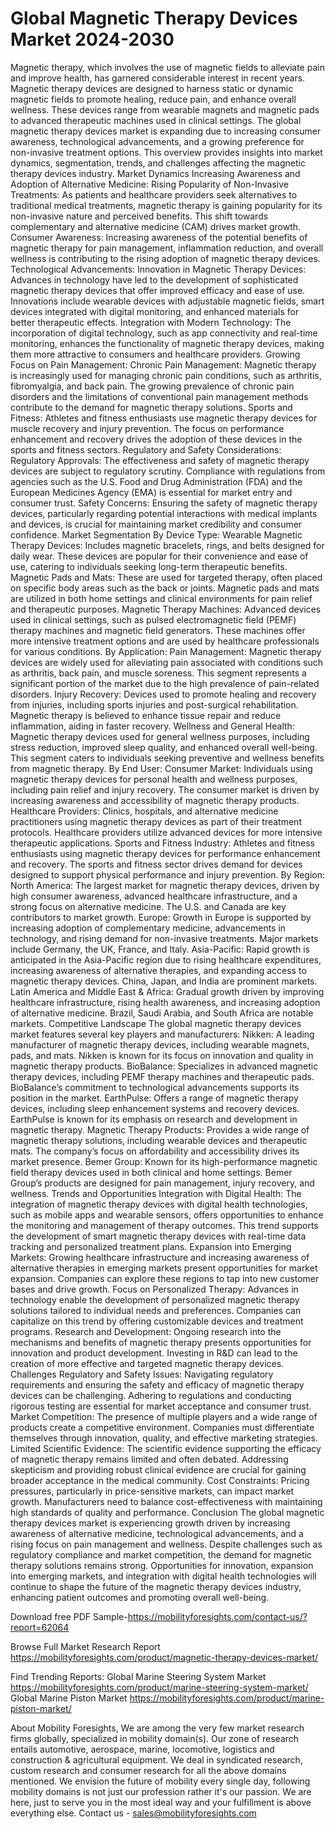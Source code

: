 # Global Magnetic Therapy Devices Market 2024-2030
Magnetic therapy, which involves the use of magnetic fields to alleviate pain and improve health, has garnered considerable interest in recent years. Magnetic therapy devices are designed to harness static or dynamic magnetic fields to promote healing, reduce pain, and enhance overall wellness. These devices range from wearable magnets and magnetic pads to advanced therapeutic machines used in clinical settings. The global magnetic therapy devices market is expanding due to increasing consumer awareness, technological advancements, and a growing preference for non-invasive treatment options. This overview provides insights into market dynamics, segmentation, trends, and challenges affecting the magnetic therapy devices industry.
Market Dynamics
Increasing Awareness and Adoption of Alternative Medicine:
Rising Popularity of Non-Invasive Treatments: As patients and healthcare providers seek alternatives to traditional medical treatments, magnetic therapy is gaining popularity for its non-invasive nature and perceived benefits. This shift towards complementary and alternative medicine (CAM) drives market growth.
Consumer Awareness: Increasing awareness of the potential benefits of magnetic therapy for pain management, inflammation reduction, and overall wellness is contributing to the rising adoption of magnetic therapy devices.
Technological Advancements:
Innovation in Magnetic Therapy Devices: Advances in technology have led to the development of sophisticated magnetic therapy devices that offer improved efficacy and ease of use. Innovations include wearable devices with adjustable magnetic fields, smart devices integrated with digital monitoring, and enhanced materials for better therapeutic effects.
Integration with Modern Technology: The incorporation of digital technology, such as app connectivity and real-time monitoring, enhances the functionality of magnetic therapy devices, making them more attractive to consumers and healthcare providers.
Growing Focus on Pain Management:
Chronic Pain Management: Magnetic therapy is increasingly used for managing chronic pain conditions, such as arthritis, fibromyalgia, and back pain. The growing prevalence of chronic pain disorders and the limitations of conventional pain management methods contribute to the demand for magnetic therapy solutions.
Sports and Fitness: Athletes and fitness enthusiasts use magnetic therapy devices for muscle recovery and injury prevention. The focus on performance enhancement and recovery drives the adoption of these devices in the sports and fitness sectors.
Regulatory and Safety Considerations:
Regulatory Approvals: The effectiveness and safety of magnetic therapy devices are subject to regulatory scrutiny. Compliance with regulations from agencies such as the U.S. Food and Drug Administration (FDA) and the European Medicines Agency (EMA) is essential for market entry and consumer trust.
Safety Concerns: Ensuring the safety of magnetic therapy devices, particularly regarding potential interactions with medical implants and devices, is crucial for maintaining market credibility and consumer confidence.
Market Segmentation
By Device Type:
Wearable Magnetic Therapy Devices: Includes magnetic bracelets, rings, and belts designed for daily wear. These devices are popular for their convenience and ease of use, catering to individuals seeking long-term therapeutic benefits.
Magnetic Pads and Mats: These are used for targeted therapy, often placed on specific body areas such as the back or joints. Magnetic pads and mats are utilized in both home settings and clinical environments for pain relief and therapeutic purposes.
Magnetic Therapy Machines: Advanced devices used in clinical settings, such as pulsed electromagnetic field (PEMF) therapy machines and magnetic field generators. These machines offer more intensive treatment options and are used by healthcare professionals for various conditions.
By Application:
Pain Management: Magnetic therapy devices are widely used for alleviating pain associated with conditions such as arthritis, back pain, and muscle soreness. This segment represents a significant portion of the market due to the high prevalence of pain-related disorders.
Injury Recovery: Devices used to promote healing and recovery from injuries, including sports injuries and post-surgical rehabilitation. Magnetic therapy is believed to enhance tissue repair and reduce inflammation, aiding in faster recovery.
Wellness and General Health: Magnetic therapy devices used for general wellness purposes, including stress reduction, improved sleep quality, and enhanced overall well-being. This segment caters to individuals seeking preventive and wellness benefits from magnetic therapy.
By End User:
Consumer Market: Individuals using magnetic therapy devices for personal health and wellness purposes, including pain relief and injury recovery. The consumer market is driven by increasing awareness and accessibility of magnetic therapy products.
Healthcare Providers: Clinics, hospitals, and alternative medicine practitioners using magnetic therapy devices as part of their treatment protocols. Healthcare providers utilize advanced devices for more intensive therapeutic applications.
Sports and Fitness Industry: Athletes and fitness enthusiasts using magnetic therapy devices for performance enhancement and recovery. The sports and fitness sector drives demand for devices designed to support physical performance and injury prevention.
By Region:
North America: The largest market for magnetic therapy devices, driven by high consumer awareness, advanced healthcare infrastructure, and a strong focus on alternative medicine. The U.S. and Canada are key contributors to market growth.
Europe: Growth in Europe is supported by increasing adoption of complementary medicine, advancements in technology, and rising demand for non-invasive treatments. Major markets include Germany, the UK, France, and Italy.
Asia-Pacific: Rapid growth is anticipated in the Asia-Pacific region due to rising healthcare expenditures, increasing awareness of alternative therapies, and expanding access to magnetic therapy devices. China, Japan, and India are prominent markets.
Latin America and Middle East & Africa: Gradual growth driven by improving healthcare infrastructure, rising health awareness, and increasing adoption of alternative medicine. Brazil, Saudi Arabia, and South Africa are notable markets.
Competitive Landscape
The global magnetic therapy devices market features several key players and manufacturers:
Nikken: A leading manufacturer of magnetic therapy devices, including wearable magnets, pads, and mats. Nikken is known for its focus on innovation and quality in magnetic therapy products.
BioBalance: Specializes in advanced magnetic therapy devices, including PEMF therapy machines and therapeutic pads. BioBalance’s commitment to technological advancements supports its position in the market.
EarthPulse: Offers a range of magnetic therapy devices, including sleep enhancement systems and recovery devices. EarthPulse is known for its emphasis on research and development in magnetic therapy.
Magnetic Therapy Products: Provides a wide range of magnetic therapy solutions, including wearable devices and therapeutic mats. The company’s focus on affordability and accessibility drives its market presence.
Bemer Group: Known for its high-performance magnetic field therapy devices used in both clinical and home settings. Bemer Group’s products are designed for pain management, injury recovery, and wellness.
Trends and Opportunities
Integration with Digital Health: The integration of magnetic therapy devices with digital health technologies, such as mobile apps and wearable sensors, offers opportunities to enhance the monitoring and management of therapy outcomes. This trend supports the development of smart magnetic therapy devices with real-time data tracking and personalized treatment plans.
Expansion into Emerging Markets: Growing healthcare infrastructure and increasing awareness of alternative therapies in emerging markets present opportunities for market expansion. Companies can explore these regions to tap into new customer bases and drive growth.
Focus on Personalized Therapy: Advances in technology enable the development of personalized magnetic therapy solutions tailored to individual needs and preferences. Companies can capitalize on this trend by offering customizable devices and treatment programs.
Research and Development: Ongoing research into the mechanisms and benefits of magnetic therapy presents opportunities for innovation and product development. Investing in R&D can lead to the creation of more effective and targeted magnetic therapy devices.
Challenges
Regulatory and Safety Issues: Navigating regulatory requirements and ensuring the safety and efficacy of magnetic therapy devices can be challenging. Adhering to regulations and conducting rigorous testing are essential for market acceptance and consumer trust.
Market Competition: The presence of multiple players and a wide range of products create a competitive environment. Companies must differentiate themselves through innovation, quality, and effective marketing strategies.
Limited Scientific Evidence: The scientific evidence supporting the efficacy of magnetic therapy remains limited and often debated. Addressing skepticism and providing robust clinical evidence are crucial for gaining broader acceptance in the medical community.
Cost Constraints: Pricing pressures, particularly in price-sensitive markets, can impact market growth. Manufacturers need to balance cost-effectiveness with maintaining high standards of quality and performance.
Conclusion
The global magnetic therapy devices market is experiencing growth driven by increasing awareness of alternative medicine, technological advancements, and a rising focus on pain management and wellness. Despite challenges such as regulatory compliance and market competition, the demand for magnetic therapy solutions remains strong. Opportunities for innovation, expansion into emerging markets, and integration with digital health technologies will continue to shape the future of the magnetic therapy devices industry, enhancing patient outcomes and promoting overall well-being.

Download free PDF Sample-https://mobilityforesights.com/contact-us/?report=62064


Browse Full Market Research Report 
https://mobilityforesights.com/product/magnetic-therapy-devices-market/


Find Trending Reports:
Global Marine Steering System Market
https://mobilityforesights.com/product/marine-steering-system-market/
Global Marine Piston Market
https://mobilityforesights.com/product/marine-piston-market/

About Mobility Foresights,
We are among the very few market research firms globally, specialized in mobility domain(s). Our zone of research entails automotive, aerospace, marine, locomotive, logistics and construction & agricultural equipment. We deal in syndicated research, custom research and consumer research for all the above domains mentioned.
We envision the future of mobility every single day, following mobility domains is not just our profession rather it's our passion. We are here, just to serve you in the most ideal way and your fulfillment is above everything else. Contact us -  sales@mobilityforesights.com 
